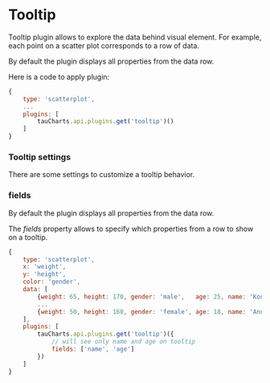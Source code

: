 # Tooltip

Tooltip plugin allows to explore the data behind visual element. For example, each point on a scatter plot corresponds to a row of data.

By default the plugin displays all properties from the data row.

Here is a code to apply plugin:

```javascript
{
    type: 'scatterplot',
    ...
    plugins: [
        tauCharts.api.plugins.get('tooltip')()
    ]
}
```

### Tooltip settings

There are some settings to customize a tooltip behavior.

### fields

By default the plugin displays all properties from the data row.

The *fields* property allows to specify which properties from a row to show on a tooltip.

```javascript
{
    type: 'scatterplot',
    x: 'weight',
    y: 'height',
    color: 'gender',
    data: [
        {weight: 65, height: 170, gender: 'male',   age: 25, name: 'Konstantin'},
        ...
        {weight: 50, height: 160, gender: 'female', age: 18, name: 'Ann'}
    ],
    plugins: [
        tauCharts.api.plugins.get('tooltip')({
            // will see only name and age on tooltip
            fields: ['name', 'age']
        })
    ]
}
```

